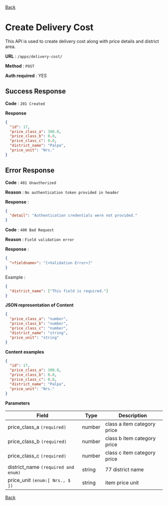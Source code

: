 [Back](../README.md)

# Create Delivery Cost

This API is used to create delivery cost along with price details and district area.

**URL** : `/apps/delivery-cost/`

**Method** : `POST`

**Auth required** : YES

## Success Response

**Code** : `201 Created`

**Response**

```json
{
  "id": 17,
  "price_class_a": 300.0,
  "price_class_b": 0.0,
  "price_class_c": 0.0,
  "district_name": "Palpa",
  "price_unit": "Nrs."
}
```

## Error Response

**Code** : `401 Unauthorized`

**Reason** : `No authentication token provided in header`

**Response** :

```json
{
  "detail": "Authentication credentials were not provided."
}
```

**Code** : `400 Bad Request`

**Reason** : `Field validation error`

**Response** :

```json
{
  "<fieldname>": "[<Validation Error>]"
}
```

Example :

```json
{
  "district_name": ["This field is required."]
}
```

**JSON representation of Content**

```json
{
  "price_class_a": "number",
  "price_class_b": "number",
  "price_class_c": "number",
  "district_name": "string",
  "price_unit": "string"
}
```

**Content examples**

```json
{
  "id": 17,
  "price_class_a": 300.0,
  "price_class_b": 0.0,
  "price_class_c": 0.0,
  "district_name": "Palpa",
  "price_unit": "Nrs."
}
```

**Parameters**

| Field                               | Type   | Description                 |
| ----------------------------------- | ------ | --------------------------- |
| price_class_a `(required)`          | number | class a item category price |
| price_class_b `(required)`          | number | class b item category price |
| price_class_c `(required)`          | number | class c item category price |
| district_name `(required and enum)` | string | 77 district name            |
| price_unit `(enum:[ Nrs., $ ])`     | string | item price unit             |

[Back](../README.md)
